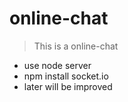 # online-chat

> This is a online-chat
* use node server 
* npm install socket.io
* later will be improved
